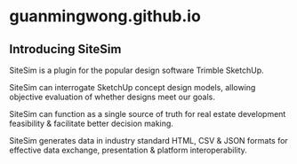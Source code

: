 # guanmingwong.github.io
## Introducing SiteSim ##

SiteSim is a plugin for the popular design software Trimble SketchUp.

SiteSim can interrogate SketchUp concept design models, allowing objective evaluation of whether designs meet our goals.

SiteSim can function as a single source of truth for real estate development feasibility & facilitate better decision making.

SiteSim generates data in industry standard HTML, CSV & JSON formats for effective data exchange, presentation & platform interoperability.
